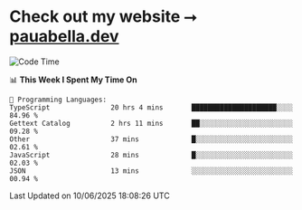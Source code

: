 # Check out my website ⭢ [pauabella.dev](https://pauabella.dev)

<!--START_SECTION:waka-->
![Code Time](http://img.shields.io/badge/Code%20Time-4%2C517%20hrs%2028%20mins-blue)

📊 **This Week I Spent My Time On** 

```text
💬 Programming Languages: 
TypeScript               20 hrs 4 mins       █████████████████████░░░░   84.96 % 
Gettext Catalog          2 hrs 11 mins       ██░░░░░░░░░░░░░░░░░░░░░░░   09.28 % 
Other                    37 mins             █░░░░░░░░░░░░░░░░░░░░░░░░   02.61 % 
JavaScript               28 mins             █░░░░░░░░░░░░░░░░░░░░░░░░   02.03 % 
JSON                     13 mins             ░░░░░░░░░░░░░░░░░░░░░░░░░   00.94 % 
```


 Last Updated on 10/06/2025 18:08:26 UTC
<!--END_SECTION:waka-->
